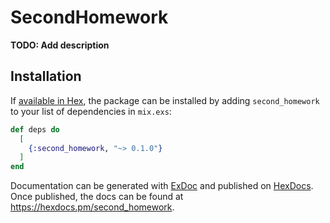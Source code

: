 # SecondHomework

**TODO: Add description**

## Installation

If [available in Hex](https://hex.pm/docs/publish), the package can be installed
by adding `second_homework` to your list of dependencies in `mix.exs`:

```elixir
def deps do
  [
    {:second_homework, "~> 0.1.0"}
  ]
end
```

Documentation can be generated with [ExDoc](https://github.com/elixir-lang/ex_doc)
and published on [HexDocs](https://hexdocs.pm). Once published, the docs can
be found at <https://hexdocs.pm/second_homework>.

